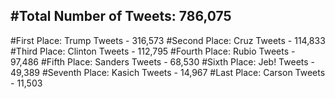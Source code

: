 #Total Number of Tweets: 786,075 
---
#First Place: Trump Tweets - 316,573
#Second Place: Cruz Tweets - 114,833
#Third Place: Clinton Tweets - 112,795
#Fourth Place: Rubio Tweets - 97,486
#Fifth Place: Sanders Tweets - 68,530
#Sixth Place: Jeb! Tweets - 49,389
#Seventh Place: Kasich Tweets - 14,967
#Last Place: Carson Tweets - 11,503
